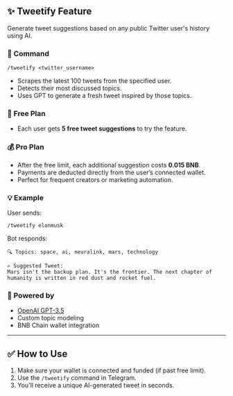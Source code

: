 ## ✨ Tweetify Feature

Generate tweet suggestions based on any public Twitter user's history using AI.

### 📌 Command

```
/tweetify <twitter_username>
```

- Scrapes the latest 100 tweets from the specified user.
- Detects their most discussed topics.
- Uses GPT to generate a fresh tweet inspired by those topics.

### 🚫 Free Plan

- Each user gets **5 free tweet suggestions** to try the feature.

### 💰 Pro Plan

- After the free limit, each additional suggestion costs **0.015 BNB**.
- Payments are deducted directly from the user’s connected wallet.
- Perfect for frequent creators or marketing automation.

### 💡 Example

User sends:
```
/tweetify elonmusk
```

Bot responds:
```
🔍 Topics: space, ai, neuralink, mars, technology

✍️ Suggested Tweet:
Mars isn't the backup plan. It's the frontier. The next chapter of humanity is written in red dust and rocket fuel.
```

### 🧠 Powered by
- [OpenAI GPT-3.5](https://platform.openai.com/)
- Custom topic modeling
- BNB Chain wallet integration

---

## ✅ How to Use

1. Make sure your wallet is connected and funded (if past free limit).
2. Use the `/tweetify` command in Telegram.
3. You'll receive a unique AI-generated tweet in seconds.
